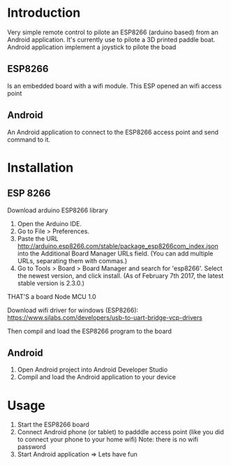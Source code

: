 # Introduction
Very simple remote control to pilote an ESP8266 (arduino based) from an Android application.
It's currently use to pilote a 3D printed paddle boat.
Android application implement a joystick to pilote the boad

## ESP8266
Is an embedded board with a wifi module.
This ESP opened an wifi access point

## Android
An Android application to connect to the ESP8266 access point and send command to it.

# Installation
## ESP 8266
Download arduino ESP8266 library
1. Open the Arduino IDE.
1. Go to File > Preferences.
1. Paste the URL http://arduino.esp8266.com/stable/package_esp8266com_index.json into the Additional Board Manager URLs field. (You can add multiple URLs, separating them with commas.)
1. Go to Tools > Board > Board Manager and search for 'esp8266'. Select the newest version, and click install. (As of February 7th 2017, the latest stable version is 2.3.0.)

THAT'S a board Node MCU 1.0

Download wifi driver for windows (ESP8266): 
https://www.silabs.com/developers/usb-to-uart-bridge-vcp-drivers

Then compil and load the ESP8266 program to the board

## Android
1. Open Android project into Android Developer Studio
1. Compil and load the Android application to your device

# Usage
1. Start the ESP8266 board
1. Connect Android phone (or tablet) to padddle access point (like you did to connect your phone to your home wifi)
Note: there is no wifi password
1. Start Android application 
=> Lets have fun
